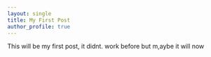 ```yaml
---
layout: single
title: My First Post
author_profile: true
---
```


This will be my first post, it didnt. work before but m,aybe it will now